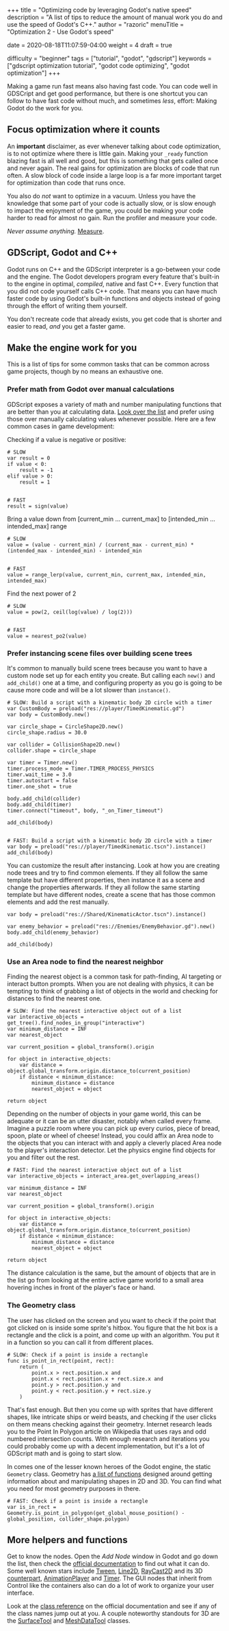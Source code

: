 +++
title = "Optimizing code by leveraging Godot's native speed"
description = "A list of tips to reduce the amount of manual work you do and use the speed of Godot's C++."
author = "razoric"
menuTitle = "Optimization 2 - Use Godot's speed"

date = 2020-08-18T11:07:59-04:00
weight = 4
draft = true

difficulty = "beginner"
tags = ["tutorial", "godot", "gdscript"]
keywords = ["gdscript optimization tutorial", "godot code optimizing", "godot optimization"]
+++

Making a game run fast means also having fast code. You can code well in GDSCript and get good performance, but there is one shortcut you can follow to have fast code without much, and sometimes _less_, effort: Making Godot do the work for you.

## Focus optimization where it counts

An **important** disclaimer, as ever whenever talking about code optimization, is to not optimize where there is little gain. Making your `_ready` function blazing fast is all well and good, but this is something that gets called once and never again. The real gains for optimization are blocks of code that run often. A slow block of code inside a large loop is a far more important target for optimization than code that runs once.

You also do _not_ want to optimize in a vacuum. Unless you have the knowledge that some part of your code is actually slow, or is slow enough to impact the enjoyment of the game, you could be making your code harder to read for almost no gain. Run the profiler and measure your code.

_Never assume anything._ [Measure](../optimization-measure).

## GDScript, Godot and C++

Godot runs on C++ and the GDScript interpreter is a go-between your code and the engine. The Godot developers program every feature that's built-in to the engine in optimal, _compiled_, native and fast C++. Every function that you did not code yourself calls C++ code. That means you can have much faster code by using Godot's built-in functions and objects instead of going through the effort of writing them yourself.

You don't recreate code that already exists, you get code that is shorter and easier to read, _and_ you get a faster game.

## Make the engine work for you

This is a list of tips for some common tasks that can be common across game projects, though by no means an exhaustive one.

### Prefer math from Godot over manual calculations

GDScript exposes a variety of math and number manipulating functions that are better than you at calculating data. [Look over the list](https://docs.godotengine.org/en/stable/classes/class_@gdscript.html) and prefer using those over manually calculating values whenever possible. Here are a few common cases in game development:

Checking if a value is negative or positive:

```gdscript
# SLOW
var result = 0
if value < 0:
    result = -1
elif value > 0:
    result = 1


# FAST
result = sign(value)
```

Bring a value down from [current_min ... current_max] to [intended_min ... intended_max] range

```gdscript
# SLOW
value = (value - current_min) / (current_max - current_min) * (intended_max - intended_min) - intended_min


# FAST
value = range_lerp(value, current_min, current_max, intended_min, intended_max)
```

Find the next power of 2

```gdscript
# SLOW
value = pow(2, ceil(log(value) / log(2)))


# FAST
value = nearest_po2(value)
```

### Prefer instancing scene files over building scene trees

It's common to manually build scene trees because you want to have a custom node set up for each entity you create. But calling each `new()` and `add_child()` one at a time, and configuring property as you go is going to be cause more code and will be a lot slower than `instance()`.

```gdscript
# SLOW: Build a script with a kinematic body 2D circle with a timer
var CustomBody = preload("res://player/TimedKinematic.gd")
var body = CustomBody.new()

var circle_shape = CircleShape2D.new()
circle_shape.radius = 30.0

var collider = CollisionShape2D.new()
collider.shape = circle_shape

var timer = Timer.new()
timer.process_mode = Timer.TIMER_PROCESS_PHYSICS
timer.wait_time = 3.0
timer.autostart = false
timer.one_shot = true

body.add_child(collider)
body.add_child(timer)
timer.connect("timeout", body, "_on_Timer_timeout")

add_child(body)


# FAST: Build a script with a kinematic body 2D circle with a timer
var body = preload("res://player/TimedKinematic.tscn").instance()
add_child(body)
```

You can customize the result after instancing. Look at how you are creating node trees and try to find common elements. If they all follow the same template but have different properties, then instance it as a scene and change the properties afterwards. If they all follow the same starting template but have different nodes, create a scene that has those common elements and add the rest manually.

```gdscript
var body = preload("res://Shared/KinematicActor.tscn").instance()

var enemy_behavior = preload("res://Enemies/EnemyBehavior.gd").new()
body.add_child(enemy_behavior)

add_child(body)
```

### Use an Area node to find the nearest neighbor

Finding the nearest object is a common task for path-finding, AI targeting or interact button prompts. When you are not dealing with physics, it can be tempting to think of grabbing a list of objects in the world and checking for distances to find the nearest one.

```gdscript
# SLOW: Find the nearest interactive object out of a list
var interactive_objects = get_tree().find_nodes_in_group("interactive")
var minimum_distance = INF
var nearest_object

var current_position = global_transform().origin

for object in interactive_objects:
    var distance = object.global_transform.origin.distance_to(current_position)
    if distance < minimum_distance:
        minimum_distance = distance
        nearest_object = object

return object
```

Depending on the number of objects in your game world, this can be adequate or it can be an utter disaster, notably when called every frame. Imagine a puzzle room where you can pick up every curios, piece of bread, spoon, plate or wheel of cheese! Instead, you could affix an Area node to the objects that you can interact with and apply a cleverly placed Area node to the player's interaction detector. Let the physics engine find objects for you and filter out the rest.

```gdscript
# FAST: Find the nearest interactive object out of a list
var interactive_objects = interact_area.get_overlapping_areas()

var minimum_distance = INF
var nearest_object

var current_position = global_transform().origin

for object in interactive_objects:
    var distance = object.global_transform.origin.distance_to(current_position)
    if distance < minimum_distance:
        minimum_distance = distance
        nearest_object = object

return object
```

The distance calculation is the same, but the amount of objects that are in the list go from looking at the entire active game world to a small area hovering inches in front of the player's face or hand.

### The Geometry class

The user has clicked on the screen and you want to check if the point that got clicked on is inside some sprite's hitbox. You figure that the hit box is a rectangle and the click is a point, and come up with an algorithm. You put it in a function so you can call it from different places.

```gdscript
# SLOW: Check if a point is inside a rectangle
func is_point_in_rect(point, rect):
    return (
        point.x > rect.position.x and
        point.x < rect.position.x + rect.size.x and
        point.y > rect.position.y and
        point.y < rect.position.y + rect.size.y
    )
```

That's fast enough. But then you come up with sprites that have different shapes, like intricate ships or weird beasts, and checking if the user clicks on them means checking against their geometry. Internet research leads you to the Point In Polygon article on Wikipedia that uses rays and odd numbered intersection counts. With enough research and iterations you could probably come up with a decent implementation, but it's a lot of GDScript math and is going to start slow.

In comes one of the lesser known heroes of the Godot engine, the static `Geometry` class. Geometry has [a list of functions](https://docs.godotengine.org/en/stable/classes/class_geometry.html) designed around getting information about and manipulating shapes in 2D and 3D. You can find what you need for most geometry purposes in there.

```gdscript
# FAST: Check if a point is inside a rectangle
var is_in_rect = Geometry.is_point_in_polygon(get_global_mouse_position() - global_position, collider_shape.polygon)
```

## More helpers and functions

Get to know the nodes. Open the _Add Node_ window in Godot and go down the list, then check the [official documentation](https://docs.godotengine.org/en/stable/) to find out what it can do. Some well known stars include [Tween](https://docs.godotengine.org/en/stable/classes/class_tween.html), [Line2D](https://docs.godotengine.org/en/stable/classes/class_line2d.html), [RayCast2D](https://docs.godotengine.org/en/stable/classes/class_raycast2d.html) and its 3D [counterpart](https://docs.godotengine.org/en/stable/classes/class_raycast.html), [AnimationPlayer](https://docs.godotengine.org/en/stable/search.html?q=AnimationPlayer) and [Timer](https://docs.godotengine.org/en/stable/classes/class_timer.html). The GUI nodes that inherit from Control like the containers also can do a lot of work to organize your user interface.

Look at the [class reference](https://docs.godotengine.org/en/stable/classes/index.html) on the official documentation and see if any of the class names jump out at you. A couple noteworthy standouts for 3D are the [SurfaceTool](https://docs.godotengine.org/en/stable/classes/class_surfacetool.html) and [MeshDataTool](https://docs.godotengine.org/en/stable/classes/class_meshdatatool.html) classes.
